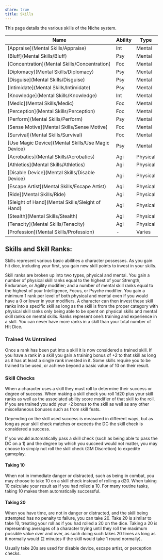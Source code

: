```yaml
---
share: true
title: Skills
---
```


This page details the various skills of the Niche system.

| Name                                               | Ability | Type     |
| -------------------------------------------------- | ------- | -------- |
| [Appraise](Mental Skills/Appraise)                 | Int     | Mental   |
| [Bluff](Mental Skills/Bluff)                       | Psy     | Mental   |
| [Concentration](Mental Skills/Concentration)       | Foc     | Mental   |
| [Diplomacy](Mental Skills/Diplomacy)               | Psy     | Mental   |
| [Disguise](Mental Skills/Disguise)                 | Psy     | Mental   |
| [Intimidate](Mental Skills/Intimidate)             | Psy     | Mental   |
| [Knowledge](Mental Skills/Knowledge)               | Int     | Mental   |
| [Medic](Mental Skills/Medic)                       | Foc     | Mental   |
| [Perception](Mental Skills/Perception)             | Foc     | Mental   |
| [Perform](Mental Skills/Perform)                   | Psy     | Mental   |
| [Sense Motive](Mental Skills/Sense Motive)         | Foc     | Mental   |
| [Survival](Mental Skills/Survival)                 | Foc     | Mental   |
| [Use Magic Device](Mental Skills/Use Magic Device) | Psy     | Mental   |
| [Acrobatics](Mental Skills/Acrobatics)             | Agi     | Physical |
| [Athletics](Mental Skills/Athletics)               | Agi     | Physical |
| [Disable Device](Mental Skills/Disable Device)     | Agi     | Physical |
| [Escape Artist](Mental Skills/Escape Artist)       | Agi     | Physical |
| [Ride](Mental Skills/Ride)                         | Agi     | Physical |
| [Sleight of Hand](Mental Skills/Sleight of Hand)   | Agi     | Physical |
| [Stealth](Mental Skills/Stealth)                   | Agi     | Physical |
| [Tenacity](Mental Skills/Tenacity)                 | Agi     | Physical |
| [Profession](Mental Skills/Profession)             | -       | Varies   |



## Skills and Skill Ranks:

Skills represent various basic abilities a character possesses. As you gain hit dice, including your first, you gain new skill points to invest in your skills.

Skill ranks are broken up into two types, physical and mental. You gain a number of physical skill ranks equal to the highest of your Strength, Endurance, or Agility modifier; and a number of mental skill ranks equal to the highest of your Intelligence, Focus, or Psyche modifier. You gain a minimum 1 rank per level of both physical and mental even if you would have a 0 or lower in your modifiers. A character can then invest these skill ranks into a specific skill as long as the skill is from the proper category with physical skill ranks only being able to be spent on physical skills and mental skill ranks on mental skills. Ranks represent one’s training and experience in a skill. You can never have more ranks in a skill than your total number of HIt Dice.

### Trained Vs Untrained

Once a rank has been put into a skill it is now considered a trained skill. If you have a rank in a skill you gain a training bonus of +2 to that skill as long as it has at least a single rank invested in it. Some skills require you to be trained to be used, or achieve beyond a basic value of 10 on their result.

### Skill Checks

When a character uses a skill they must roll to determine their success or degree of success. When making a skill check you roll 1d20 plus your skill ranks as well as the associated ability score modifier of that skill to the roll. If you are trained you add your +2 bonus to the skill as well as any other miscellaneous bonuses such as from skill feats.

Depending on the skill used success is measured in different ways, but as long as your skill check matches or exceeds the DC the skill check is considered a success.

If you would automatically pass a skill check (such as being able to pass the DC on a 1) and the degree by which you succeed would not matter, you may choose to simply not roll the skill check (GM Discretion) to expedite gameplay.

#### Taking 10

When not in immediate danger or distracted, such as being in combat, you may choose to take 10 on a skill check instead of rolling a d20. When taking 10 calculate your result as if you had rolled a 10. For many routine tasks, taking 10 makes them automatically successful.

#### Taking 20

When you have time, are not in danger or distracted, and the skill being attempted has no penalty to failure, you can take 20. Take 20 is similar to take 10, treating your roll as if you had rolled a 20 on the dice. Taking a 20 is representing averages of a character trying until they roll the maximum possible value over and over, as such doing such takes 20 times as long as it normally would (2 minutes if the skill would take 1 round normally).

Usually take 20s are used for disable device, escape artist, or perception checks.